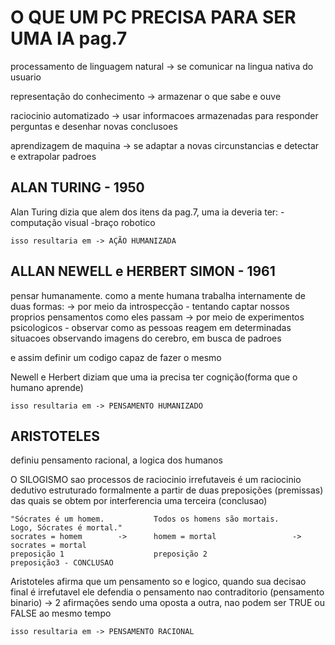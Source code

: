 
# O QUE UM PC PRECISA PARA SER UMA IA pag.7

processamento de linguagem natural
    -> se comunicar na lingua nativa do usuario

representação do conhecimento
    -> armazenar o que sabe e ouve

raciocinio automatizado
    -> usar informacoes armazenadas para responder perguntas e desenhar novas conclusoes

aprendizagem de maquina
    -> se adaptar a novas circunstancias e detectar e extrapolar padroes

## ALAN TURING - 1950

Alan Turing dizia que alem dos itens da pag.7, uma ia deveria ter:
-computação visual
-braço robotico

`isso resultaria em -> AÇÃO HUMANIZADA`


## ALLAN NEWELL e HERBERT SIMON - 1961

pensar humanamente. como a mente humana trabalha internamente de duas formas:
    -> por meio da introspecção - tentando captar nossos proprios pensamentos como eles passam
    -> por meio de experimentos psicologicos - observar como as pessoas reagem em determinadas situacoes
       observando imagens do cerebro, em busca de padroes

e assim definir um codigo capaz de fazer o mesmo

Newell e Herbert diziam que uma ia precisa ter cognição(forma que o humano aprende)

``isso resultaria em -> PENSAMENTO HUMANIZADO``

## ARISTOTELES

definiu pensamento racional, a logica dos humanos

O SILOGISMO sao processos de raciocinio irrefutaveis
é um raciocinio dedutivo estruturado formalmente a partir de duas preposições (premissas)
das quais se obtem por interferencia uma terceira (conclusao)

```
"Sócrates é um homem.           Todos os homens são mortais.               Logo, Sócrates é mortal."
socrates = homem        ->      homem = mortal                 ->          socrates = mortal
preposição 1                    preposição 2                               preposição3 - CONCLUSAO
```

Aristoteles afirma que um pensamento so e logico, quando sua decisao final é irrefutavel
ele defendia o pensamento nao contraditorio (pensamento binario)
    -> 2 afirmações sendo  uma oposta a outra, nao podem ser TRUE ou FALSE ao mesmo tempo

``isso resultaria em -> PENSAMENTO RACIONAL``

